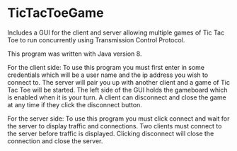 # TicTacToeGame
Includes a GUI for the client and server allowing multiple games of Tic Tac Toe to run concurrently using Transmission Control Protocol.

This program was written with Java version 8. 

For the client side:
To use this program you must first enter in some credentials which will be a user name and the ip address you wish to connect to. The server will pair you up with another client and a game of Tic Tac Toe will be started. The left side of the GUI holds the gameboard which is enabled when it is your turn. A client can disconnect and close the game at any time if they click the disconnect button.

For the server side:
To use this program you must click connect and wait for the server to display traffic and connections. Two clients must connect to the server before traffic is displayed. Clicking disconnect will close the connection and close the server.
